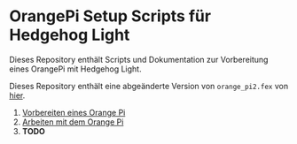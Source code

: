 # OrangePi Setup Scripts für Hedgehog Light

Dieses Repository enthält Scripts und Dokumentation zur Vorbereitung eines OrangePi mit Hedgehog Light.

Dieses Repository enthält eine abgeänderte Version von `orange_pi2.fex` von [hier](https://github.com/loboris/OrangePi-BuildLinux/blob/master/orange/orange_pi2.fex).

1. [Vorbereiten eines Orange Pi](00-InitialSetup.md)
2. [Arbeiten mit dem Orange Pi](01-Working.md)
3. **TODO**
